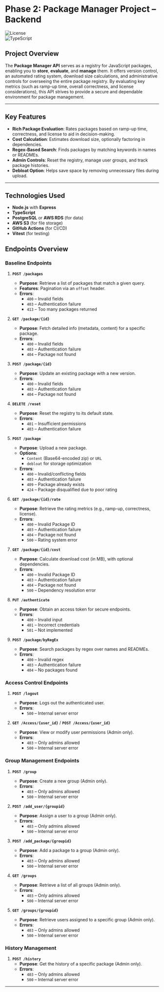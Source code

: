 # Phase 2: Package Manager Project – Backend

![License](https://img.shields.io/badge/license-MIT-green)  
![TypeScript](https://img.shields.io/badge/typescript-v4.0.0+-blue)
## Project Overview

The **Package Manager API** serves as a registry for JavaScript packages, enabling you to **store**, **evaluate**, and **manage** them. It offers version control, an automated rating system, download size calculations, and administrative controls for overseeing the entire package registry. By evaluating key metrics (such as ramp-up time, overall correctness, and license considerations), this API strives to provide a secure and dependable environment for package management.

---
## Key Features

- **Rich Package Evaluation**: Rates packages based on ramp-up time, correctness, and license to aid in decision-making.  
- **Cost Calculation**: Estimates download size, optionally factoring in dependencies.  
- **Regex-Based Search**: Finds packages by matching keywords in names or READMEs.  
- **Admin Controls**: Reset the registry, manage user groups, and track package histories.  
- **Debloat Option**: Helps save space by removing unnecessary files during upload.  

---

## Technologies Used

- **Node.js** with **Express**  
- **TypeScript**  
- **PostgreSQL** or **AWS RDS** (for data)  
- **AWS S3** (for file storage)  
- **GitHub Actions** (for CI/CD)  
- **Vitest** (for testing)


## Endpoints Overview

### Baseline Endpoints

1. **`POST /packages`**  
   - **Purpose**: Retrieve a list of packages that match a given query.  
   - **Features**: Pagination via an `offset` header.  
   - **Errors**:  
     - `400` – Invalid fields  
     - `403` – Authentication failure  
     - `413` – Too many packages returned  

2. **`GET /package/{id}`**  
   - **Purpose**: Fetch detailed info (metadata, content) for a specific package.  
   - **Errors**:  
     - `400` – Invalid fields  
     - `403` – Authentication failure  
     - `404` – Package not found  

3. **`POST /package/{id}`**  
   - **Purpose**: Update an existing package with a new version.  
   - **Errors**:  
     - `400` – Invalid fields  
     - `403` – Authentication failure  
     - `404` – Package not found  

4. **`DELETE /reset`**  
   - **Purpose**: Reset the registry to its default state.  
   - **Errors**:  
     - `401` – Insufficient permissions  
     - `403` – Authentication failure  

5. **`POST /package`**  
   - **Purpose**: Upload a new package.  
   - **Options**:  
     - `Content` (Base64-encoded zip) or `URL`  
     - `debloat` for storage optimization  
   - **Errors**:  
     - `400` – Invalid/conflicting fields  
     - `403` – Authentication failure  
     - `409` – Package already exists  
     - `424` – Package disqualified due to poor rating  

6. **`GET /package/{id}/rate`**  
   - **Purpose**: Retrieve the rating metrics (e.g., ramp-up, correctness, license).  
   - **Errors**:  
     - `400` – Invalid Package ID  
     - `403` – Authentication failure  
     - `404` – Package not found  
     - `500` – Rating system error  

7. **`GET /package/{id}/cost`**  
   - **Purpose**: Calculate download cost (in MB), with optional dependencies.  
   - **Errors**:  
     - `400` – Invalid Package ID  
     - `403` – Authentication failure  
     - `404` – Package not found  
     - `500` – Dependency resolution error  

8. **`PUT /authenticate`**  
   - **Purpose**: Obtain an access token for secure endpoints.  
   - **Errors**:  
     - `400` – Invalid input  
     - `401` – Incorrect credentials  
     - `501` – Not implemented  

9. **`POST /package/byRegEx`**  
   - **Purpose**: Search packages by regex over names and READMEs.  
   - **Errors**:  
     - `400` – Invalid regex  
     - `403` – Authentication failure  
     - `404` – No packages found  

### Access Control Endpoints

1. **`POST /logout`**  
   - **Purpose**: Logs out the authenticated user.  
   - **Errors**:  
     - `500` – Internal server error  

2. **`GET /Access/{user_id}`** / **`POST /Access/{user_id}`**  
   - **Purpose**: View or modify user permissions (Admin only).  
   - **Errors**:  
     - `403` – Only admins allowed  
     - `500` – Internal server error  

### Group Management Endpoints

1. **`POST /group`**  
   - **Purpose**: Create a new group (Admin only).  
   - **Errors**:  
     - `403` – Only admins allowed  
     - `500` – Internal server error  

2. **`POST /add_user/{groupid}`**  
   - **Purpose**: Assign a user to a group (Admin only).  
   - **Errors**:  
     - `403` – Only admins allowed  
     - `500` – Internal server error  

3. **`POST /add_package/{groupid}`**  
   - **Purpose**: Add a package to a group (Admin only).  
   - **Errors**:  
     - `403` – Only admins allowed  
     - `500` – Internal server error  

4. **`GET /groups`**  
   - **Purpose**: Retrieve a list of all groups (Admin only).  
   - **Errors**:  
     - `403` – Only admins allowed  
     - `500` – Internal server error  

5. **`GET /groups/{groupid}`**  
   - **Purpose**: Retrieve users assigned to a specific group (Admin only).  
   - **Errors**:  
     - `403` – Only admins allowed  
     - `500` – Internal server error  

### History Management

1. **`POST /history`**  
   - **Purpose**: Get the history of a specific package (Admin only).  
   - **Errors**:  
     - `403` – Only admins allowed  
     - `500` – Internal server error  

---

